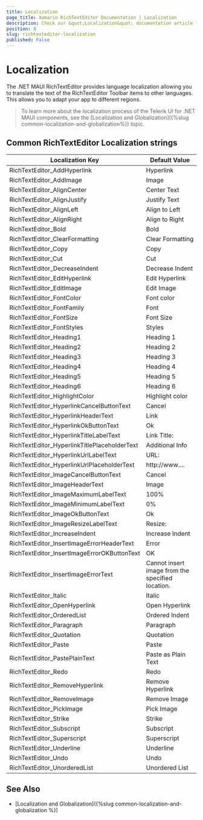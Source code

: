 ```yaml
---
title: Localization
page_title: Xamarin RichTextEditor Documentation | Localization
description: Check our &quot;Localization&quot; documentation article for Telerik RichTextEditor for Xamarin control.
position: 8
slug: richtexteditor-localization
published: False
---
```


# Localization

The .NET MAUI RichTextEditor provides language localization allowing you to translate the text of the RichTextEditor Toolbar items to other languages. This allows you to adapt your app to different regions.

> To learn more about the localization process of the Telerik UI for .NET MAUI components, see the [Localization and Globalization]({%slug common-localization-and-globalization%}) topic.

## Common RichTextEditor Localization strings

| Localization Key | Default Value |
| -----------------| ------------- |
| RichTextEditor_AddHyperlink  | Hyperlink |
| RichTextEditor_AddImage  | Image |
| RichTextEditor_AlignCenter  | Center Text |
| RichTextEditor_AlignJustify  | Justify Text |
| RichTextEditor_AlignLeft  | Align to Left |
| RichTextEditor_AlignRight  | Align to Right |
| RichTextEditor_Bold  | Bold |
| RichTextEditor_ClearFormatting  | Clear Formatting |
| RichTextEditor_Copy  | Copy |
| RichTextEditor_Cut  | Cut |
| RichTextEditor_DecreaseIndent  | Decrease Indent |
| RichTextEditor_EditHyperlink  | Edit Hyperlink |
| RichTextEditor_EditImage  | Edit Image |
| RichTextEditor_FontColor  | Font color |
| RichTextEditor_FontFamily  | Font |
| RichTextEditor_FontSize  | Font Size |
| RichTextEditor_FontStyles  | Styles |
| RichTextEditor_Heading1  | Heading 1 |
| RichTextEditor_Heading2  | Heading 2 |
| RichTextEditor_Heading3  | Heading 3 |
| RichTextEditor_Heading4  | Heading 4 |
| RichTextEditor_Heading5  | Heading 5 |
| RichTextEditor_Heading6  | Heading 6 |
| RichTextEditor_HighlightColor  | Highlight color |
| RichTextEditor_HyperlinkCancelButtonText  | Cancel |
| RichTextEditor_HyperlinkHeaderText  | Link |
| RichTextEditor_HyperlinkOkButtonText  | Ok |
| RichTextEditor_HyperlinkTitleLabelText  | Link Title: |
| RichTextEditor_HyperlinkTitlePlaceholderText  | Additional Info |
| RichTextEditor_HyperlinkUrlLabelText  | URL: |
| RichTextEditor_HyperlinkUrlPlaceholderText  | http://www.... |
| RichTextEditor_ImageCancelButtonText  | Cancel |
| RichTextEditor_ImageHeaderText  | Image |
| RichTextEditor_ImageMaximumLabelText  | 100% |
| RichTextEditor_ImageMinimumLabelText  | 0% |
| RichTextEditor_ImageOkButtonText  | Ok |
| RichTextEditor_ImageResizeLabelText  | Resize: |
| RichTextEditor_IncreaseIndent  | Increase Indent |
| RichTextEditor_InsertImageErrorHeaderText  | Error |
| RichTextEditor_InsertImageErrorOKButtonText  | OK |
| RichTextEditor_InsertImageErrorText  | Cannot insert image from the specified location. |
| RichTextEditor_Italic  | Italic |
| RichTextEditor_OpenHyperlink  | Open Hyperlink |
| RichTextEditor_OrderedList  | Ordered Indent |
| RichTextEditor_Paragraph  | Paragraph |
| RichTextEditor_Quotation  | Quotation |
| RichTextEditor_Paste  | Paste |
| RichTextEditor_PastePlainText  | Paste as Plain Text |
| RichTextEditor_Redo  | Redo |
| RichTextEditor_RemoveHyperlink  | Remove Hyperlink |
| RichTextEditor_RemoveImage  | Remove Image |
| RichTextEditor_PickImage  | Pick Image |
| RichTextEditor_Strike  | Strike |
| RichTextEditor_Subscript  | Subscript |
| RichTextEditor_Superscript  | Superscript |
| RichTextEditor_Underline  | Underline |
| RichTextEditor_Undo  | Undo |
| RichTextEditor_UnorderedList  | Unordered List |

## See Also

* [Localization and Globalization]({%slug common-localization-and-globalization %})
